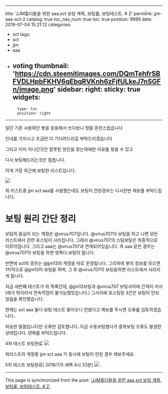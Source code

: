 
---
title: 'JJM홀더들을 위한 aaa,sct 보팅 계획, 보팅룰, 보팅테스트. # 2'
permlink: jjm-aaa-sct-2
catalog: true
toc_nav_num: true
toc: true
position: 9999
date: 2019-07-04 15:21:12
categories:
- sct
tags:
- sct
- jjm
- aaa
- voting
thumbnail: 'https://cdn.steemitimages.com/DQmTehfrSBFVDLHpbFKHV6qEbqRVKnh6zFjfULkeJ7nSGFn/image.png'
sidebar:
    right:
        sticky: true
widgets:
    -
        type: toc
        position: right
---


일단 기존 사용하던 봇을 응용해서 쓰다보니 정말 혼란스럽습니다

인내를 가지시고 조금만 더 기다려드리길 부탁드리겠습니다

그리고 이미 지나간것은 잘못된 원인을 찾는데에만 이유를 찾을 수 있고

다시 보팅해드리는것은 힘듭니다.

이게 가장 최근에 보팅한 리스트입니다.

![](https://cdn.steemitimages.com/DQmTehfrSBFVDLHpbFKHV6qEbqRVKnh6zFjfULkeJ7nSGFn/image.png)

위 리스트중 jjm sct aaa를 사용했는데도 보팅이 안된경우는 다시한번 제보를 부탁드립니다.

# 보팅 원리 간단 정리

보팅의 중심이 되는 계정은 @virus707입니다. @virus707이 보팅을 하고 나면 모든 리스트에서 관련 포스팅이 사라집니다. 그래서 @virus707의 스팀보팅은 최종적으로 이루어집니다.
그리고 aaa는 @virus707과 연계되어있습니다. 즉 aaa 같은 경우는 @virus707이 보팅을 하면 양쪽다 보팅이 됩니다.

반면에 sct의 경우는 @jjm13의 계정을 따로 운영됩니다.
그리하여 봇이 정보를 모으면 1차적으로 @jjm13이 보팅을 하며, 그 후 @virus707이 보팅을하면 리스트에서 사라지게 됩니다.

지금 세번째 테스트가 위 목록인데, @jjm13보팅과 @virus707 보팅사이에 간격이 커서(제가 밖이라서 연속작업이 불가능했었습니다.) 그사이에 포스팅된 3건은 보팅이 안되었음을 확인했습니다.


현재는 sct aaa 둘다 보팅 테스트 중이오니 안왔다고 제보를 주시면 오류를 검토하겠습니다..

죄송한 말씀입니다만 오류만 검토합니다..지금 수동보팅했다가 중복보팅 오류도 발생한 상태입니다..양해를 부탁드립니다.

 4차 테스트 보팅완료
![](https://cdn.steemitimages.com/DQmXmwwQzoyBVcSYPGjRP6AuuG8CTFpePSHpjVjfMLVkeWP/image.png)

위리스트의 계정중 jjm sct aaa  가 동시에 보팅이 안된 경우 제보주세요.

5차 테스트 보팅완료( 2019/7/5 새벽 4시 33분)
![](https://cdn.steemitimages.com/DQmUZq89PCEUD4jpFJUfDhtCz4FZ8YRLgtD9q9KpLYTsVX8/image.png)

- - -

This page is synchronized from the post: ['JJM홀더들을 위한 aaa,sct 보팅 계획, 보팅룰, 보팅테스트. # 2'](https://steemit.com/@virus707/jjm-aaa-sct-2)
